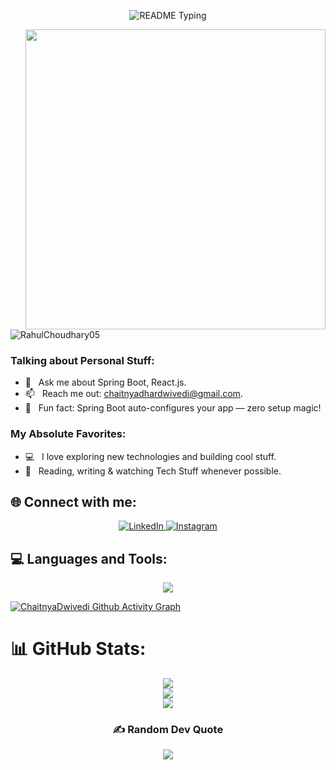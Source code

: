 <p align="center">
  <img src="https://readme-typing-svg.demolab.com/?lines=Hello+user%F0%9F%99%8B%E2%80%8D%E2%99%82%EF%B8%8F;Welcome+to+my+GitHub+profile!;My+name+is+Chaitnya+Dwivedi;I+am+a+Full+Stack+Java+Developer&font=Consolas&color=FFDA00&size=22&center=true&width=800&height=50&duration=2900&pause=1000" alt="README Typing">
</p>
<img align="right" height="480" width="480" alt="" src="https://user-images.githubusercontent.com/74038190/225813708-98b745f2-7d22-48cf-9150-083f1b00d6c9.gif" />

<p align="left"> <img src="https://komarev.com/ghpvc/?username=ChaitnyaDwivedi&label=Profile%20views&color=0e75b6&style=flat" alt="RahulChoudhary05" /> </p>

### Talking about Personal Stuff:
- 💬 &nbsp; Ask me about Spring Boot, React.js.
- 📫 &nbsp; Reach me out: chaitnyadhardwivedi@gmail.com.
- 🔧 &nbsp; Fun fact: Spring Boot auto-configures your app — zero setup magic!

### My Absolute Favorites:
- 💻 &nbsp; I love exploring new technologies and building cool stuff.
- 📰 &nbsp; Reading, writing & watching Tech Stuff whenever possible.

## 🌐 Connect with me:
<p align="center"> <a href="https://www.linkedin.com/in/chaitnya-dhar-dwivedi-65333a255/"> <img src="https://img.shields.io/badge/LinkedIn-%230077B5.svg?logo=linkedin&logoColor=white&style=for-the-badge" alt="LinkedIn" /> </a> <a href="https://instagram.com/_chaitnya.dwivedi_/"> <img src="https://img.shields.io/badge/Instagram-%23E4405F.svg?logo=Instagram&logoColor=white&style=for-the-badge" alt="Instagram" /> </a> </p> 


## 💻 Languages and Tools:
<p align="center">
  <img src="https://skillicons.dev/icons?i=html,css,js,react,tailwind,npm,mongodb,spring,java,py,vercel,git,github,postman,vscode&perline=13" />
</p>



[![ChaitnyaDwivedi Github Activity Graph](https://github-readme-activity-graph.vercel.app/graph?username=ChaitnyaDwivedi&bg_color=%FFDA00&color=ffffff&line=FFDA00&point=403d3d&area=true&hide_border=true)](https://github.com/ChaitnyaDwivedi/github-readme-activity-graph)

# 📊 GitHub Stats:
<div align="center">
         
![](https://github-readme-stats.vercel.app/api/top-langs/?username=ChaitnyaDwivedi&theme=omni&hide_border=false&include_all_commits=false&count_private=false&layout=compact) <br/>
![](https://github-readme-stats.vercel.app/api?username=ChaitnyaDwivedi&theme=omni&hide_border=false&include_all_commits=false&count_private=false)<br/>
![](https://github-readme-streak-stats.herokuapp.com/?user=ChaitnyaDwivedi&theme=omni&hide_border=false)<br/>

### ✍️ Random Dev Quote
![](https://quotes-github-readme.vercel.app/api?type=horizontal&theme=radical)   
</div>
